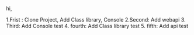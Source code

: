 hi, 

1.Frist : Clone Project, Add Class library, Console
2.Second: Add webapi
3. Third: Add Console test
4. fourth: Add Class library test
5. fifth: Add api test